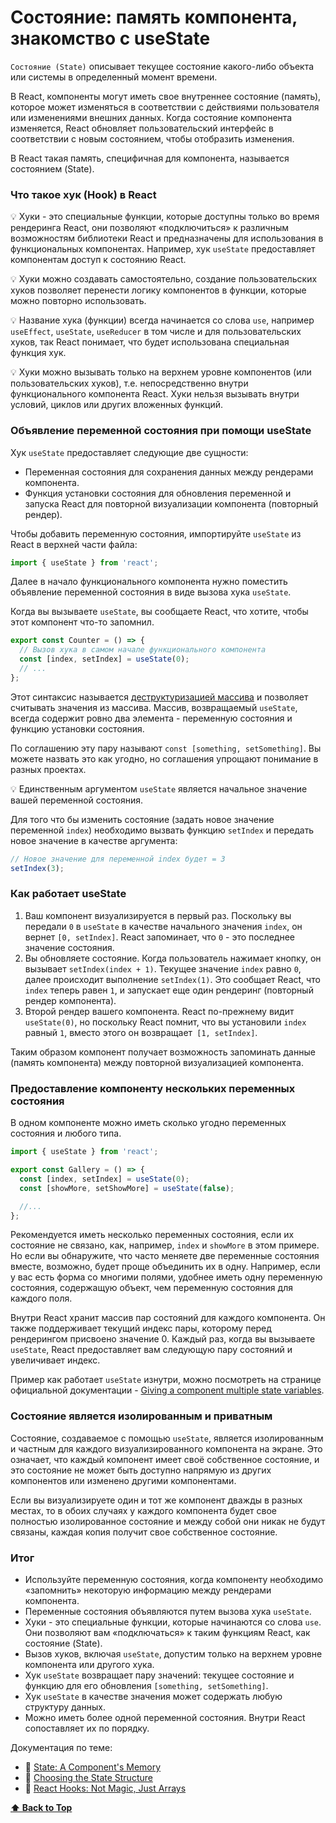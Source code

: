 # Состояние: память компонента, знакомство с useState

`Состояние (State)` описывает текущее состояние какого-либо объекта или системы в определенный момент времени.

В React, компоненты могут иметь свое внутреннее состояние (память), которое может изменяться в соответствии с действиями пользователя или изменениями внешних данных. Когда состояние компонента изменяется, React обновляет пользовательский интерфейс в соответствии с новым состоянием, чтобы отобразить изменения.

В React такая память, специфичная для компонента, называется состоянием (State).

### Что такое хук (Hook) в React

💡 Хуки - это специальные функции, которые доступны только во время рендеринга React, они позволяют «подключиться» к различным возможностям библиотеки React и предназначены для использования в функциональных компонентах. Например, хук `useState` предоставляет компонентам доступ к состоянию React.

💡 Хуки можно создавать самостоятельно, создание пользовательских хуков позволяет перенести логику компонентов в функции, которые можно повторно использовать.

💡 Название хука (функции) всегда начинается со слова `use`, например `useEffect`, `useState`, `useReducer` в том числе и для пользовательских хуков, так React понимает, что будет использована специальная функция хук.

💡 Хуки можно вызывать только на верхнем уровне компонентов (или пользовательских хуков), т.е. непосредственно внутри функционального компонента React. Хуки нельзя вызывать внутри условий, циклов или других вложенных функций.

### Объявление переменной состояния при помощи useState

Хук `useState` предоставляет следующие две сущности:

- Переменная состояния для сохранения данных между рендерами компонента.
- Функция установки состояния для обновления переменной и запуска React для повторной визуализации компонента (повторный рендер).

Чтобы добавить переменную состояния, импортируйте `useState` из React в верхней части файла:

```jsx
import { useState } from 'react';
```

Далее в начало функционального компонента нужно поместить объявление переменной состояния в виде вызова хука `useState`.

Когда вы вызываете `useState`, вы сообщаете React, что хотите, чтобы этот компонент что-то запомнил.

```jsx
export const Counter = () => {
  // Вызов хука в самом начале функционального компонента
  const [index, setIndex] = useState(0);
  // ...
};
```

Этот синтаксис называется [деструктуризацией массива](https://javascript.info/destructuring-assignment) и позволяет считывать значения из массива. Массив, возвращаемый `useState`, всегда содержит ровно два элемента - переменную состояния и функцию установки состояния.

По соглашению эту пару называют `const [something, setSomething]`. Вы можете назвать это как угодно, но соглашения упрощают понимание в разных проектах.

💡 Единственным аргументом `useState` является начальное значение вашей переменной состояния.

Для того что бы изменить состояние (задать новое значение переменной `index`) необходимо вызвать функцию `setIndex` и передать новое значение в качестве аргумента:

```jsx
// Новое значение для переменной index будет = 3
setIndex(3);
```

### Как работает useState

1. Ваш компонент визуализируется в первый раз. Поскольку вы передали `0` в `useState` в качестве начального значения `index`, он вернет `[0, setIndex]`. React запоминает, что `0` - это последнее значение состояния.
2. Вы обновляете состояние. Когда пользователь нажимает кнопку, он вызывает `setIndex(index + 1)`. Текущее значение `index` равно `0`, далее происходит выполнение `setIndex(1)`. Это сообщает React, что `index` теперь равен `1`, и запускает еще один рендеринг (повторный рендер компонента).
3. Второй рендер вашего компонента. React по-прежнему видит `useState(0)`, но поскольку React помнит, что вы установили `index` равный `1`, вместо этого он возвращает` [1, setIndex]`.

Таким образом компонент получает возможность запоминать данные (память компонента) между повторной визуализацией компонента.

### Предоставление компоненту нескольких переменных состояния

В одном компоненте можно иметь сколько угодно переменных состояния и любого типа.

```jsx
import { useState } from 'react';

export const Gallery = () => {
  const [index, setIndex] = useState(0);
  const [showMore, setShowMore] = useState(false);

  //...
};
```

Рекомендуется иметь несколько переменных состояния, если их состояние не связано, как, например, `index` и `showMore` в этом примере. Но если вы обнаружите, что часто меняете две переменные состояния вместе, возможно, будет проще объединить их в одну. Например, если у вас есть форма со многими полями, удобнее иметь одну переменную состояния, содержащую объект, чем переменную состояния для каждого поля.

Внутри React хранит массив пар состояний для каждого компонента. Он также поддерживает текущий индекс пары, которому перед рендерингом присвоено значение 0. Каждый раз, когда вы вызываете `useState`, React предоставляет вам следующую пару состояний и увеличивает индекс.

Пример как работает `useState` изнутри, можно посмотреть на странице официальной документации - [Giving a component multiple state variables](https://react.dev/learn/state-a-components-memory#giving-a-component-multiple-state-variables).

### Состояние является изолированным и приватным

Состояние, создаваемое с помощью `useState`, является изолированным и частным для каждого визуализированного компонента на экране. Это означает, что каждый компонент имеет своё собственное состояние, и это состояние не может быть доступно напрямую из других компонентов или изменено другими компонентами.

Если вы визуализируете один и тот же компонент дважды в разных местах, то в обоих случаях у каждого компонента будет свое полностью изолированное состояние и между собой они никак не будут связаны, каждая копия получит свое собственное состояние.

### Итог

- Используйте переменную состояния, когда компоненту необходимо «запомнить» некоторую информацию между рендерами компонента.
- Переменные состояния объявляются путем вызова хука `useState`.
- Хуки - это специальные функции, которые начинаются со слова `use`. Они позволяют вам «подключаться» к таким функциям React, как состояние (State).
- Вызов хуков, включая `useState`, допустим только на верхнем уровне компонента или другого хука.
- Хук `useState` возвращает пару значений: текущее состояние и функцию для его обновления `[something, setSomething]`.
- Хук `useState` в качестве значения может содержать любую структуру данных.
- Можно иметь более одной переменной состояния. Внутри React сопоставляет их по порядку.

Документация по теме:

- 🔗 [State: A Component's Memory](https://react.dev/learn/state-a-components-memory)
- 🔗 [Choosing the State Structure](https://react.dev/learn/choosing-the-state-structure)
- 🔗 [ React Hooks: Not Magic, Just Arrays](https://medium.com/@ryardley/react-hooks-not-magic-just-arrays-cd4f1857236e)

**[⬆ Back to Top](#состояние-память-компонента-знакомство-с-usestate)**
